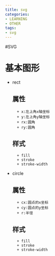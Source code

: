 ```yaml
---
title: svg
categories: 
- LEARNING
- OTHER
tags:
- svg
---
```


#SVG


# 基本图形
- rect
    ## 属性
        + x:左上角x轴坐标
        + y:左上角y轴坐标
        + rx:圆角
        + ry:圆角
    ## 样式
        + fill
        + stroke
        + stroke-width
- circle
    ## 属性
        + cx:圆点的x坐标
        + cy:圆点的y坐标
        + r:半径
    ## 样式
        + fill
        + stroke
        + stroke-width

